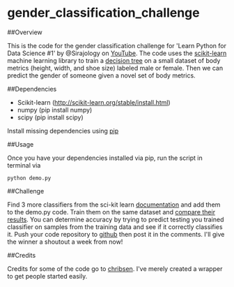 # gender_classification_challenge

##Overview

This is the code for the gender classification challenge for 'Learn Python for Data Science #1' by @Sirajology on [YouTube](https://youtu.be/T5pRlIbr6gg). The code uses the [scikit-learn](http://scikit-learn.org/) machine learning library to train a [decision tree](https://en.wikipedia.org/wiki/Decision_tree) on a small dataset of body metrics (height, width, and shoe size) labeled male or female. Then we can predict the gender of someone given a novel set of body metrics. 

##Dependencies

* Scikit-learn (http://scikit-learn.org/stable/install.html)
* numpy (pip install numpy)
* scipy (pip install scipy)

Install missing dependencies using [pip](https://pip.pypa.io/en/stable/installing/)

##Usage

Once you have your dependencies installed via pip, run the script in terminal via

```
python demo.py
```

##Challenge

Find 3 more classifiers from the sci-kit learn [documentation](http://scikit-learn.org/stable/auto_examples/classification/plot_classifier_comparison.html) and add them to the demo.py code. Train them on the same dataset and [compare their results](http://scikit-learn.org/stable/modules/generated/sklearn.metrics.accuracy_score.html). You can determine accuracy by trying to predict testing you trained classifier on samples from the training data and see if it correctly classifies it. Push your code repository to [github](https://help.github.com/articles/set-up-git/) then post it in the comments. I'll give the winner a shoutout a week from now!

##Credits

Credits for some of the code go to [chribsen](https://github.com/chribsen). I've merely created a wrapper to get people started easily.
